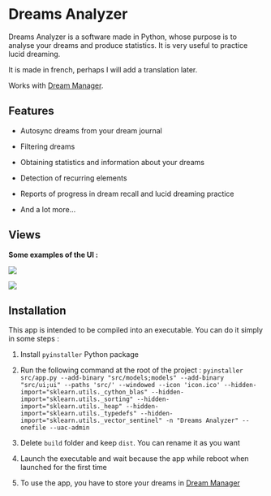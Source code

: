 # Dreams Analyzer

Dreams Analyzer is a software made in Python, whose purpose is to analyse your dreams and produce statistics. It is very useful to practice lucid dreaming. 

It is made in french, perhaps I will add a translation later.

Works with [Dream Manager](https://astucesweb.fr/dream-manager/).

## Features

- Autosync dreams from your dream journal

- Filtering dreams

- Obtaining statistics and information about your dreams

- Detection of recurring elements

- Reports of progress in dream recall and lucid dreaming practice

- And a lot more...

## Views

**Some examples of the UI :**

![](https://zupimages.net/up/22/22/e8oo.png)

![](https://zupimages.net/up/22/22/dqd0.png)

## Installation

This app is intended to be compiled into an executable. You can do it simply in some steps :

1. Install `pyinstaller` Python package

2. Run the following command at the root of the project : `pyinstaller src/app.py --add-binary "src/models;models" --add-binary "src/ui;ui" --paths 'src/' --windowed --icon 'icon.ico' --hidden-import="sklearn.utils._cython_blas" --hidden-import="sklearn.utils._sorting" --hidden-import="sklearn.utils._heap" --hidden-import="sklearn.utils._typedefs" --hidden-import="sklearn.utils._vector_sentinel" -n "Dreams Analyzer" --onefile --uac-admin`

3. Delete `build` folder and keep `dist`. You can rename it as you want

4. Launch the executable and wait because the app while reboot when launched for the first time

5. To use the app, you have to store your dreams in [Dream Manager](https://astucesweb.fr/dream-manager/)